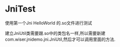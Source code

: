 # JniTest
使用第一个Jni  HelloWorld 的.so文件进行测试

建立JniUtil类需要跟.so中的类包名一样,所以需要新建com.wiser.jnidemo.jni.JniUtil,然后才可以调用里面的方法.
